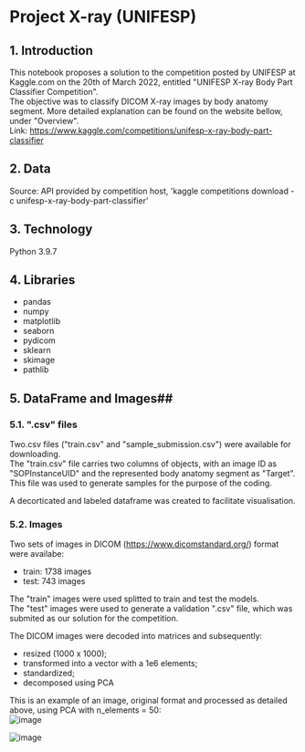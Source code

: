 # Project X-ray (UNIFESP)

## 1. Introduction ##

This notebook proposes a solution to the competition posted by UNIFESP at Kaggle.com on the 20th of March 2022, entitled "UNIFESP X-ray Body Part Classifier Competition".<br/>
The objective was to classify DICOM X-ray images by body anatomy segment. More detailed explanation can be found on the website bellow, under "Overview".<br>
Link: https://www.kaggle.com/competitions/unifesp-x-ray-body-part-classifier


## 2. Data ##
Source: API provided by competition host, 'kaggle competitions download -c unifesp-x-ray-body-part-classifier'

## 3. Technology ##
Python 3.9.7

## 4. Libraries ##
* pandas
* numpy
* matplotlib
* seaborn
* pydicom
* sklearn
* skimage
* pathlib

## 5. DataFrame and Images##
### 5.1. ".csv" files ###
Two.csv files ("train.csv" and "sample_submission.csv") were available for downloading.<br/>
The "train.csv" file carries two columns of objects, with an image ID as "SOPInstanceUID" and the represented body anatomy segment as "Target". This file was used to generate samples for the purpose of the coding.<br/>

A decorticated and labeled dataframe was created to facilitate visualisation.<br/>

### 5.2. Images ###
Two sets of images in DICOM (https://www.dicomstandard.org/) format were availabe:
* train: 1738 images
* test: 743 images

The "train" images were used splitted to train and test the models.<br/>
The "test" images were used to generate a validation ".csv" file, which was submited as our solution for the competition.<br/>

The DICOM images were decoded into matrices and subsequently:
- resized (1000 x 1000);
- transformed into a vector with a 1e6 elements;
- standardized;
- decomposed using PCA

This is an example of an image, original format and processed as detailed above, using PCA with n_elements = 50:<br/>
![image](https://user-images.githubusercontent.com/92320460/165867309-9798fb0c-73c5-417f-ba80-bd29319f5ef7.png)

![image](https://user-images.githubusercontent.com/92320460/165867134-2dd862c1-22bb-4eeb-9722-4b128d177590.png)



